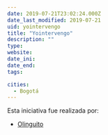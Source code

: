 ```yaml
---
date: 2019-07-21T23:02:24.000Z
date_last_modified: 2019-07-21
uid: yointervengo
title: "Yointervengo"
description: ""
type: 
website: 
date_ini: 
date_end: 
tags:

cities: 
  - Bogotá
---
```


Esta iniciativa fue realizada por:

- [Olinguito](/organizaciones/olinguito)
